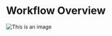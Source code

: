 # Workflow Overview

![This is an image](https://github.com/carlos-pereyra/AeroDes/blob/master/docs/AeroDes.jpg)